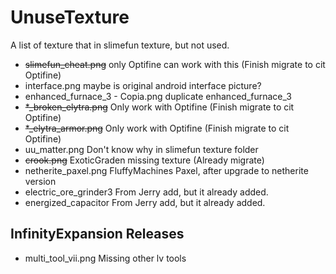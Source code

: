 # UnuseTexture

A list of texture that in slimefun texture, but not used.

* ~~slimefun_cheat.png~~ only Optifine can work with this (Finish migrate to cit Optifine)
* interface.png maybe is original android interface picture?
* enhanced_furnace_3 - Copia.png duplicate enhanced_furnace_3
* ~~*_broken_elytra.png~~ Only work with Optifine (Finish migrate to cit Optifine)
* ~~*_elytra_armor.png~~ Only work with Optifine (Finish migrate to cit Optifine)
* uu_matter.png Don't know why in slimefun texture folder
* ~~crook.png~~ ExoticGraden missing texture (Already migrate)
* netherite_paxel.png FluffyMachines Paxel, after upgrade to netherite version
* electric_ore_grinder3 From Jerry add, but it already added.
* energized_capacitor From Jerry add, but it already added.

## InfinityExpansion Releases

* multi_tool_vii.png Missing other lv tools
